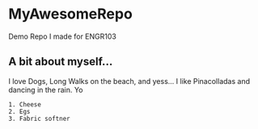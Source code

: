 # MyAwesomeRepo
Demo Repo I made for ENGR103

## A bit about myself...
I love Dogs, Long Walks on the beach, and yess... I like Pinacolladas and dancing in the rain. Yo


	1. Cheese
	2. Egs
	3. Fabric softner


[](https://github.com/udellc/MyAwesomeRepo.git)